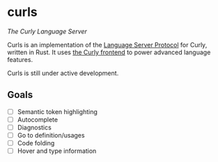 # curls
*The Curly Language Server*

Curls is an implementation of the [Language Server Protocol](https://microsoft.github.io/language-server-protocol/) for Curly, written in Rust. It uses [the Curly frontend](https://github.com/curly-lang/curly-lang/tree/master/src/frontend) to power advanced language features.

Curls is still under active development.

## Goals
- [ ] Semantic token highlighting
- [ ] Autocomplete
- [ ] Diagnostics
- [ ] Go to definition/usages
- [ ] Code folding
- [ ] Hover and type information